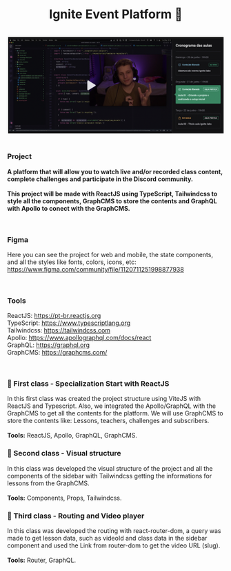 <h1 align="center">
<br>
Ignite Event Platform 🚀
</h1>

<br>

<div align="center">
<img src="./src/assets/bg.png" width="500">
</div>

<br>

### Project
<b>A platform that will allow you to watch live and/or recorded class content, complete challenges and participate in the Discord community.</b>
<br>
<br>
<b>This project will be made with ReactJS using TypeScript, Tailwindcss to style all the components, GraphCMS to store the contents and GraphQL with Apollo to conect with the GraphCMS.</b>

<br>

### Figma
Here you can see the project for web and mobile, the state components, and all the styles like fonts, colors, icons, etc: https://www.figma.com/community/file/1120711251998877938

<br>

### Tools
ReactJS: https://pt-br.reactjs.org <br>
TypeScript: https://www.typescriptlang.org <br>
Tailwindcss: https://tailwindcss.com <br>
Apollo: https://www.apollographql.com/docs/react <br>
GraphQL: https://graphql.org <br>
GraphCMS: https://graphcms.com/ <br>

<br>

### 📝 First class - Specialization Start with ReactJS
In this first class was created the project structure using ViteJS with ReactJS and Typescript. Also, we integrated the Apollo/GraphQL with the GraphCMS to get all the contents for the platform. We will use GraphCMS to store the contents like: Lessons, teachers, challenges and subscribers.
<br>
<br>
<b>Tools:</b> ReactJS, Apollo, GraphQL, GraphCMS.

### 📝 Second class - Visual structure
In this class was developed the visual structure of the project and all the components of the sidebar with Tailwindcss getting the informations for lessons from the GraphCMS.
<br>
<br>
<b>Tools:</b> Components, Props, Tailwindcss.

### 📝 Third class - Routing and Video player
In this class was developed the routing with react-router-dom, a query was made to get lesson data, such as videoId and class data in the sidebar component and used the Link from router-dom to get the video URL (slug).
<br>
<br>
<b>Tools:</b> Router, GraphQL.